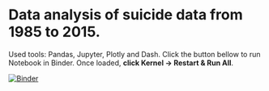 # Data analysis of suicide data from 1985 to 2015.

Used tools: Pandas, Jupyter, Plotly and Dash.
Click the button bellow to run Notebook in Binder. Once loaded, **click Kernel -> Restart & Run All**.

[![Binder](https://mybinder.org/badge_logo.svg)](https://mybinder.org/v2/gh/KaniaSebastian/suicide-data-analysis.git/HEAD?filepath=Analysis.ipynb)

